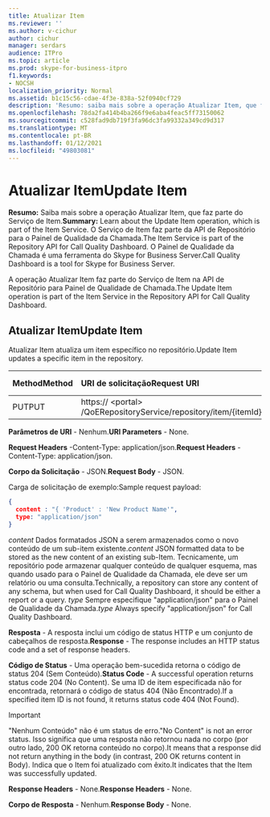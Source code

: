 ```yaml
---
title: Atualizar Item
ms.reviewer: ''
ms.author: v-cichur
author: cichur
manager: serdars
audience: ITPro
ms.topic: article
ms.prod: skype-for-business-itpro
f1.keywords:
- NOCSH
localization_priority: Normal
ms.assetid: b1c15c56-cdae-4f3e-838a-52f0940cf729
description: 'Resumo: saiba mais sobre a operação Atualizar Item, que faz parte do Serviço de Item. O Serviço de Item faz parte da API de Repositório para o Painel de Qualidade da Chamada. O Painel de Qualidade da Chamada é uma ferramenta do Skype for Business Server.'
ms.openlocfilehash: 78da2fa414b4ba266f9e6aba4feac5ff73150062
ms.sourcegitcommit: c528fad9db719f3fa96dc3fa99332a349cd9d317
ms.translationtype: MT
ms.contentlocale: pt-BR
ms.lasthandoff: 01/12/2021
ms.locfileid: "49803081"
---
```

# <a name="update-item"></a><span data-ttu-id="c4c64-105">Atualizar Item</span><span class="sxs-lookup"><span data-stu-id="c4c64-105">Update Item</span></span>
 
<span data-ttu-id="c4c64-106">**Resumo:** Saiba mais sobre a operação Atualizar Item, que faz parte do Serviço de Item.</span><span class="sxs-lookup"><span data-stu-id="c4c64-106">**Summary:** Learn about the Update Item operation, which is part of the Item Service.</span></span> <span data-ttu-id="c4c64-107">O Serviço de Item faz parte da API de Repositório para o Painel de Qualidade da Chamada.</span><span class="sxs-lookup"><span data-stu-id="c4c64-107">The Item Service is part of the Repository API for Call Quality Dashboard.</span></span> <span data-ttu-id="c4c64-108">O Painel de Qualidade da Chamada é uma ferramenta do Skype for Business Server.</span><span class="sxs-lookup"><span data-stu-id="c4c64-108">Call Quality Dashboard is a tool for Skype for Business Server.</span></span>
  
<span data-ttu-id="c4c64-109">A operação Atualizar Item faz parte do Serviço de Item na API de Repositório para Painel de Qualidade de Chamada.</span><span class="sxs-lookup"><span data-stu-id="c4c64-109">The Update Item operation is part of the Item Service in the Repository API for Call Quality Dashboard.</span></span>
  
## <a name="update-item"></a><span data-ttu-id="c4c64-110">Atualizar Item</span><span class="sxs-lookup"><span data-stu-id="c4c64-110">Update Item</span></span>

<span data-ttu-id="c4c64-111">Atualizar Item atualiza um item específico no repositório.</span><span class="sxs-lookup"><span data-stu-id="c4c64-111">Update Item updates a specific item in the repository.</span></span>
  

|<span data-ttu-id="c4c64-112">**Method**</span><span class="sxs-lookup"><span data-stu-id="c4c64-112">**Method**</span></span>|<span data-ttu-id="c4c64-113">**URI de solicitação**</span><span class="sxs-lookup"><span data-stu-id="c4c64-113">**Request URI**</span></span>|<span data-ttu-id="c4c64-114">**Versão HTTP**</span><span class="sxs-lookup"><span data-stu-id="c4c64-114">**HTTP Version**</span></span>|
|:-----|:-----|:-----|
|<span data-ttu-id="c4c64-115">PUT</span><span class="sxs-lookup"><span data-stu-id="c4c64-115">PUT</span></span>  <br/> |<span data-ttu-id="c4c64-116">https:// \<portal\> /QoERepositoryService/repository/item/{itemId}</span><span class="sxs-lookup"><span data-stu-id="c4c64-116">https://\<portal\>/QoERepositoryService/repository/item/{itemId}</span></span>  <br/> |<span data-ttu-id="c4c64-117">HTTP/1.1</span><span class="sxs-lookup"><span data-stu-id="c4c64-117">HTTP/1.1</span></span>  <br/> |
   
 <span data-ttu-id="c4c64-118">**Parâmetros de URI** - Nenhum.</span><span class="sxs-lookup"><span data-stu-id="c4c64-118">**URI Parameters** - None.</span></span>
  
 <span data-ttu-id="c4c64-119">**Request Headers** -Content-Type: application/json.</span><span class="sxs-lookup"><span data-stu-id="c4c64-119">**Request Headers** -Content-Type: application/json.</span></span>
  
 <span data-ttu-id="c4c64-120">**Corpo da Solicitação** - JSON.</span><span class="sxs-lookup"><span data-stu-id="c4c64-120">**Request Body** - JSON.</span></span>
  
<span data-ttu-id="c4c64-121">Carga de solicitação de exemplo:</span><span class="sxs-lookup"><span data-stu-id="c4c64-121">Sample request payload:</span></span>
  
```json
{
  content : "{ 'Product' : 'New Product Name'",
  type: "application/json"
}
```

 <span data-ttu-id="c4c64-122">*content*  Dados formatados JSON a serem armazenados como o novo conteúdo de um sub-item existente.</span><span class="sxs-lookup"><span data-stu-id="c4c64-122">*content*  JSON formatted data to be stored as the new content of an existing sub-Item.</span></span> <span data-ttu-id="c4c64-123">Tecnicamente, um repositório pode armazenar qualquer conteúdo de qualquer esquema, mas quando usado para o Painel de Qualidade da Chamada, ele deve ser um relatório ou uma consulta.</span><span class="sxs-lookup"><span data-stu-id="c4c64-123">Technically, a repository can store any content of any schema, but when used for Call Quality Dashboard, it should be either a report or a query.</span></span> <span data-ttu-id="c4c64-124">*type*  Sempre especifique "application/json" para o Painel de Qualidade da Chamada.</span><span class="sxs-lookup"><span data-stu-id="c4c64-124">*type*  Always specify "application/json" for Call Quality Dashboard.</span></span>
  
 <span data-ttu-id="c4c64-125">**Resposta** - A resposta inclui um código de status HTTP e um conjunto de cabeçalhos de resposta.</span><span class="sxs-lookup"><span data-stu-id="c4c64-125">**Response** - The response includes an HTTP status code and a set of response headers.</span></span>
  
 <span data-ttu-id="c4c64-126">**Código de Status** - Uma operação bem-sucedida retorna o código de status 204 (Sem Conteúdo).</span><span class="sxs-lookup"><span data-stu-id="c4c64-126">**Status Code** - A successful operation returns status code 204 (No Content).</span></span> <span data-ttu-id="c4c64-127">Se uma ID de item especificada não for encontrada, retornará o código de status 404 (Não Encontrado).</span><span class="sxs-lookup"><span data-stu-id="c4c64-127">If a specified item ID is not found, it returns status code 404 (Not Found).</span></span>
  
> [!IMPORTANT]
> <span data-ttu-id="c4c64-128">"Nenhum Conteúdo" não é um status de erro.</span><span class="sxs-lookup"><span data-stu-id="c4c64-128">"No Content" is not an error status.</span></span> <span data-ttu-id="c4c64-129">Isso significa que uma resposta não retornou nada no corpo (por outro lado, 200 OK retorna conteúdo no corpo).</span><span class="sxs-lookup"><span data-stu-id="c4c64-129">It means that a response did not return anything in the body (in contrast, 200 OK returns content in Body).</span></span> <span data-ttu-id="c4c64-130">Indica que o Item foi atualizado com êxito.</span><span class="sxs-lookup"><span data-stu-id="c4c64-130">It indicates that the Item was successfully updated.</span></span> 
  
 <span data-ttu-id="c4c64-131">**Response Headers** - None.</span><span class="sxs-lookup"><span data-stu-id="c4c64-131">**Response Headers** - None.</span></span>
  
 <span data-ttu-id="c4c64-132">**Corpo de Resposta** - Nenhum.</span><span class="sxs-lookup"><span data-stu-id="c4c64-132">**Response Body** - None.</span></span>
  

